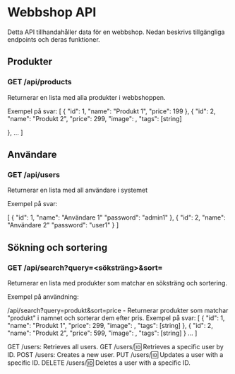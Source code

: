# Webbshop API

Detta API tillhandahåller data för en webbshop. Nedan beskrivs tillgängliga endpoints och deras funktioner.

## Produkter

### GET /api/products

Returnerar en lista med alla produkter i webbshoppen.

Exempel på svar:
[
  {
    "id": 1,
    "name": "Produkt 1",
    "price": 199
  },
  {
    "id": 2,
    "name": "Produkt 2",
    "price": 299,
    "image": ,
    "tags": [string]

  },
  ...
]


## Användare

### GET /api/users

Returnerar en lista med all användare i systemet

Exempel på svar: 

[
  {
    "id": 1,
    "name": "Användare 1"
    "password": "admin1"
  },
  {
    "id": 2,
    "name": "Användare 2"
    "password": "user1"
  }
]


## Sökning och sortering
### GET /api/search?query=<söksträng>&sort=<sorteringsattribut>


Returnerar en lista med produkter som matchar en söksträng och sortering.

Exempel på användning:

/api/search?query=produkt&sort=price - Returnerar produkter som matchar "produkt" i namnet och sorterar dem efter pris.
Exempel på svar:
[
    {
      "id": 1,
      "name": "Produkt 1",
      "price": 299,
      "image": ,
      "tags": [string]
    },
    {
      "id": 2,
      "name": "Produkt 2",
      "price": 599,
      "image": ,
      "tags": [string]
    }
        ...
]



 GET /users: Retrieves all users.
 GET /users/:id: Retrieves a specific user by ID.
 POST /users: Creates a new user.
 PUT /users/:id: Updates a user with a specific ID.
 DELETE /users/:id: Deletes a user with a specific ID.